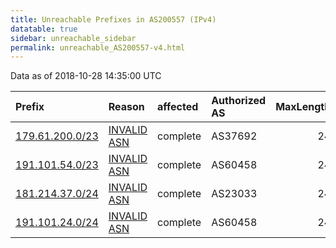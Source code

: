 ```yaml
---
title: Unreachable Prefixes in AS200557 (IPv4)
datatable: true
sidebar: unreachable_sidebar
permalink: unreachable_AS200557-v4.html
---
```


Data as of 2018-10-28 14:35:00 UTC


<div class="datatable-begin"></div>

| Prefix                                                   | Reason                                                                                                  | affected   | Authorized AS   |   MaxLength | Anchor                                         |   unreachable /24s |
|:---------------------------------------------------------|:--------------------------------------------------------------------------------------------------------|:-----------|:----------------|------------:|:-----------------------------------------------|-------------------:|
| [179.61.200.0/23](https://stat.ripe.net/179.61.200.0/23) | [INVALID ASN](https://rpki-validator.ripe.net/announcement-preview?asn=AS200557&prefix=179.61.200.0/23) | complete   | AS37692         |          24 | [LACNIC](unreachable_LACNIC_RPKI_Root-v4.html) |                  2 |
| [191.101.54.0/23](https://stat.ripe.net/191.101.54.0/23) | [INVALID ASN](https://rpki-validator.ripe.net/announcement-preview?asn=AS200557&prefix=191.101.54.0/23) | complete   | AS60458         |          24 | [LACNIC](unreachable_LACNIC_RPKI_Root-v4.html) |                  2 |
| [181.214.37.0/24](https://stat.ripe.net/181.214.37.0/24) | [INVALID ASN](https://rpki-validator.ripe.net/announcement-preview?asn=AS200557&prefix=181.214.37.0/24) | complete   | AS23033         |          24 | [LACNIC](unreachable_LACNIC_RPKI_Root-v4.html) |                  1 |
| [191.101.24.0/24](https://stat.ripe.net/191.101.24.0/24) | [INVALID ASN](https://rpki-validator.ripe.net/announcement-preview?asn=AS200557&prefix=191.101.24.0/24) | complete   | AS60458         |          24 | [LACNIC](unreachable_LACNIC_RPKI_Root-v4.html) |                  1 |

<div class="datatable-end"></div>